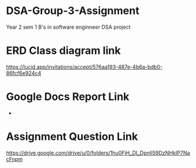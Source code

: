 # DSA-Group-3-Assignment
Year 2 sem 1 B's in software enginneer DSA project 

# ERD Class diagram link
https://lucid.app/invitations/accept/576aa193-487e-4b6a-bdb0-86fcf6e924c4

# Google Docs Report Link
-

# Assignment Question Link
https://drive.google.com/drive/u/0/folders/1hu0FjH_DI_DpnIl59DzNHkIP7NacFnpm
